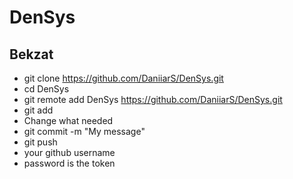 # DenSys
## Bekzat
- git clone https://github.com/DaniiarS/DenSys.git
- cd DenSys
- git remote add DenSys https://github.com/DaniiarS/DenSys.git
- git add <some files>
- Change what needed
- git commit -m "My message"
- git push
- your github username
- password is the token
